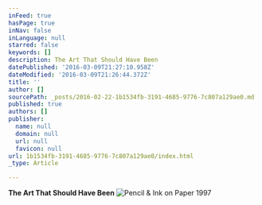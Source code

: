 ```yaml
---
inFeed: true
hasPage: true
inNav: false
inLanguage: null
starred: false
keywords: []
description: The Art That Should Have Been
datePublished: '2016-03-09T21:27:10.958Z'
dateModified: '2016-03-09T21:26:44.372Z'
title: ''
author: []
sourcePath: _posts/2016-02-22-1b1534fb-3191-4685-9776-7c807a129ae0.md
published: true
authors: []
publisher:
  name: null
  domain: null
  url: null
  favicon: null
url: 1b1534fb-3191-4685-9776-7c807a129ae0/index.html
_type: Article

---
```

**The Art That Should Have Been**
![Pencil & Ink on Paper 1997](https://s3-us-west-2.amazonaws.com/the-grid-img/p/2fc1e7c93e253e3542f879b74b92bff0ed288d8d.jpg)